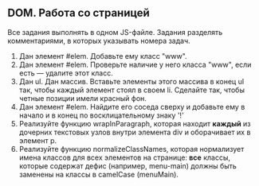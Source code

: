 ## DOM. Работа со страницей

Все задания выполнять в одном JS-файле. Задания разделять комментариями, в которых указывать номера задач.

1. Дан элемент #elem. Добавьте ему класс "www".
2. Дан элемент #elem. Проверьте наличие у него класса "www", если есть — удалите этот класс.
3. Дан ul. Дан массив. Вставьте элементы этого массива в конец ul так, чтобы каждый элемент стоял в своем li. Сделайте так, чтобы четные позиции имели красный фон.
4. Дан элемент #elem. Найдите его соседа сверху и добавьте ему в начало и в конец по восклицательному знаку '!'
5. Реализуйте функцию wrapInParagraph, которая находит **каждый** из дочерних текстовых узлов внутри элемента div и оборачивает их в элемент p.
6. Реализуйте функцию normalizeClassNames, которая нормализует имена классов для всех элементов на странице: **все** классы, которые содержат дефис (например, menu-main) должны быть заменены на классы в camelCase (menuMain).
